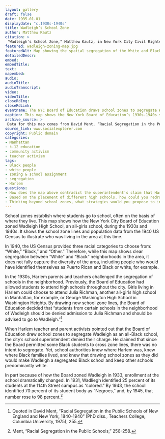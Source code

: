 ```yaml
--- 
layout: gallery
draft: false
date: 1935-01-01
displaydate: "c.1930s-1940s"
title: Wadleigh’s School Zone
author: Matthew Kautz
citation: >
 "Wadleigh’s School Zone," Matthew Kautz, in New York City Civil Rights History Project, Accessed: [Month Day, Year], https://nyccivilrightshistory.org/gallery/wadleigh-zoning-map.
featured: wadleigh-zoning-map.jpg
featuredAlt: Map showing the spatial segregation of the White and Black populations in upper Manhattan
detailedDescr: 
embed: 
embedTitle: 
text: 
mapembed: 
audio: 
audioTitle: 
audioTranscript: 
video: 
videoTitle: 
closeRdImg: 
closeRdLink: 
eventname: The NYC Board of Education draws school zones to segregate Wadleigh as an all-Black school.
caption: This map shows the New York Board of Education’s 1930s-1940s school zone for Wadleigh High School and U.S. Census data for the area’s racial population as of 1940.
archive_source: >
 Data for this map comes from David Ment, “Racial Segregation in the Public Schools of New England and New York, 1840-1940,” (Dissertation: Teachers College, Columbia University), 256 and Social Explorer; U.S. Census Bureau. Total Population: White; Total Population: Black, 1940. Prepared by Social Explorer. www.socialexplorer.com (accessed October 30 2021).
source_link: www.socialexplorer.com
copyright: Public domain
categories: 
- Manhattan
- k-12 education
- community activism
- teacher activism
tags: 
- Black people
- white people
- zoning & school assignment
- segregation
- Harlem
questions:
- How does the map above contradict the superintendent’s claim that Harlem’s schools were not segregated?
- Based on the placement of different high schools, how could you redraw the Wadleigh School Zone to promote integration?
- Thinking beyond school zones, what strategies would you propose to integrate schools, and why? What potential drawbacks would you be concerned about?
--- 
```


School zones establish where students go to school, often on the basis of where they live. This map shows how the New York City Board of Education zoned Wadleigh High School, an all-girls school, during the 1930s and 1940s. It shows the school zone lines and population data from the 1940 US Census to illustrate who was living in the area at this time.

In 1940, the US Census provided three racial categories to choose from: “White,” “Black,” and “Other.” Therefore, while this map shows clear segregation between “White” and “Black” neighborhoods in the area, it does not fully capture the diversity of the area, including people who would have identified themselves as Puerto Rican and Black or white, for example.

In the 1930s, Harlem parents and teachers challenged the segregation of schools in the neighborhood. Previously, the Board of Education had allowed students to attend high schools throughout the city. Girls living in Harlem could choose to attend Julia Richman, another all-girls high school in Manhattan, for example, or George Washington High School in Washington Heights. By drawing new school zone lines, the Board of Education decided that “students from certain schools in the neighborhood of Wadleigh should be denied admission to Julia Richman and should be advised to go to Wadleigh.”[^1]

When Harlem teacher and parent activists pointed out that the Board of Education drew school zones to segregate Wadleigh as an all-Black school, the city’s school superintendent denied their charge. He claimed  that since the Board permitted some Black students to cross zone lines, there was no intent to segregate. Yet, school authorities knew where Harlem was, knew where Black families lived, and knew that  drawing school zones as they did would make Wadleigh a segregated Black school and keep other schools predominantly white.

In part because of how the Board zoned Wadleigh in 1933, enrollment at the school dramatically changed. In 1931, Wadliegh identified 25 percent of its students at the 114th Street campus as “colored.” By 1943, the school identified 70 percent of its student body as “Negroes,” and, by 1945, that number rose to 98 percent.[^2]  

[^1]: Quoted in David Ment, “Racial Segregation in the Public Schools of New England and New York, 1840-1940” (PhD diss., Teachers College, Columbia University, 1975), 255.

[^2]: Ment, “Racial Segregation in the Public Schools,” 256-258.
